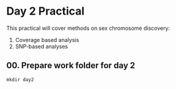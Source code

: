 # Day 2 Practical

This practical will cover methods on sex chromosome discovery:

1. Coverage based analysis
2. SNP-based analyses

## 00. Prepare work folder for day 2

```
mkdir day2


